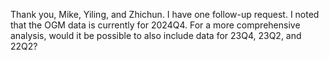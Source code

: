Thank you, Mike, Yiling, and Zhichun. I have one follow-up request. I noted that the OGM data is currently for 2024Q4. For a more comprehensive analysis, would it be possible to also include data for 23Q4, 23Q2, and 22Q2?
